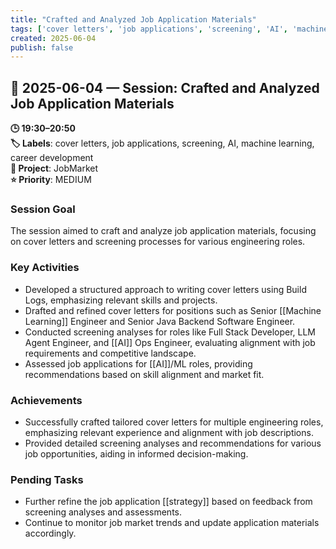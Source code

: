 ```yaml
---
title: "Crafted and Analyzed Job Application Materials"
tags: ['cover letters', 'job applications', 'screening', 'AI', 'machine learning', 'career development']
created: 2025-06-04
publish: false
---
```


## 📅 2025-06-04 — Session: Crafted and Analyzed Job Application Materials

**🕒 19:30–20:50**  
**🏷️ Labels**: cover letters, job applications, screening, AI, machine learning, career development  
**📂 Project**: JobMarket  
**⭐ Priority**: MEDIUM  


### Session Goal
The session aimed to craft and analyze job application materials, focusing on cover letters and screening processes for various engineering roles.

### Key Activities
- Developed a structured approach to writing cover letters using Build Logs, emphasizing relevant skills and projects.
- Drafted and refined cover letters for positions such as Senior [[Machine Learning]] Engineer and Senior Java Backend Software Engineer.
- Conducted screening analyses for roles like Full Stack Developer, LLM Agent Engineer, and [[AI]] Ops Engineer, evaluating alignment with job requirements and competitive landscape.
- Assessed job applications for [[AI]]/ML roles, providing recommendations based on skill alignment and market fit.

### Achievements
- Successfully crafted tailored cover letters for multiple engineering roles, emphasizing relevant experience and alignment with job descriptions.
- Provided detailed screening analyses and recommendations for various job opportunities, aiding in informed decision-making.

### Pending Tasks
- Further refine the job application [[strategy]] based on feedback from screening analyses and assessments.
- Continue to monitor job market trends and update application materials accordingly.
